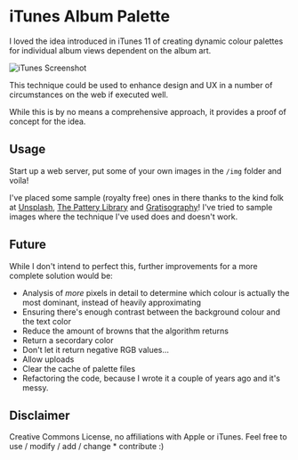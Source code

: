 # iTunes Album Palette 

I loved the idea introduced in iTunes 11 of creating dynamic colour palettes for individual album views dependent on the album art. 

![iTunes Screenshot](http://patpaev.github.io/img/itunes.jpg)

This technique could be used to enhance design and UX in a number of circumstances on the web if executed well. 

While this is by no means a comprehensive approach, it provides a proof of concept for the idea. 

## Usage 

Start up a web server, put some of your own images in the `/img` folder and voíla! 

I've placed some sample (royalty free) ones in there thanks to the kind folk at [Unsplash](https://unsplash.com/), [The Pattery Library](http://thepatternlibrary.com) and [Gratisography](http://www.gratisography.com/)! I've tried to sample images where the technique I've used does and doesn't work. 

## Future

While I don't intend to perfect this, further improvements for a more complete solution would be:

* Analysis of _more_ pixels in detail to determine which colour is actually the most dominant, instead of heavily approximating
* Ensuring there's enough contrast between the background colour and the text color 
* Reduce the amount of browns that the algorithm returns 
* Return a secordary color
* Don't let it return negative RGB values...
* Allow uploads
* Clear the cache of palette files 
* Refactoring the code, because I wrote it a couple of years ago and it's messy. 

## Disclaimer 

Creative Commons License, no affiliations with Apple or iTunes. Feel free to use / modify / add / change * contribute :) 